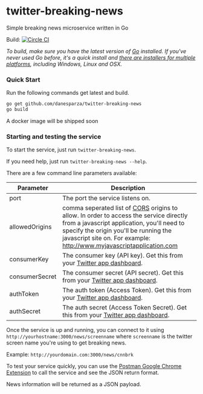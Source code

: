 # twitter-breaking-news
Simple breaking news microservice written in Go

Build: [![Circle CI](https://circleci.com/gh/danesparza/twitter-breaking-news.svg?style=svg)](https://circleci.com/gh/danesparza/twitter-breaking-news)

*To build, make sure you have the latest version of [Go](http://golang.org/) installed.  If you've never used Go before, it's a quick install and [there are installers for multiple platforms](http://golang.org/doc/install), including Windows, Linux and OSX.*

### Quick Start

Run the following commands get latest and build.

```bash
go get github.com/danesparza/twitter-breaking-news
go build
```

A docker image will be shipped soon

### Starting and testing the service
To start the service, just run `twitter-breaking-news`.  

If you need help, just run `twitter-breaking-news --help`.

There are a few command line parameters available:

Parameter       | Description
----------      | -----------
port            | The port the service listens on.  
allowedOrigins  | comma seperated list of [CORS](http://en.wikipedia.org/wiki/Cross-origin_resource_sharing) origins to allow.  In order to access the service directly from a javascript application, you'll need to specify the origin you'll be running the javascript site on.  For example: http://www.myjavascriptapplication.com
consumerKey     | The consumer key (API key).  Get this from your [Twitter app dashboard](https://apps.twitter.com/).  
consumerSecret  | The consumer secret (API secret).  Get this from your [Twitter app dashboard](https://apps.twitter.com/).  
authToken       | The auth token (Access Token).  Get this from your [Twitter app dashboard](https://apps.twitter.com/).  
authSecret      | The auth secret (Access Token Secret).  Get this from your [Twitter app dashboard](https://apps.twitter.com/).  

Once the service is up and running, you can connect to it using
`http://yourhostname:3000/news/screenname` where `screenname` is the twitter screen name you're using to get breaking news.  

Example: `http://yourdomain.com:3000/news/cnnbrk`

To test your service quickly, you can use the [Postman Google Chrome Extension](https://chrome.google.com/webstore/detail/postman-rest-client/fdmmgilgnpjigdojojpjoooidkmcomcm?hl=en) to call the service and see the JSON return format.

News information will be returned as a JSON payload.
